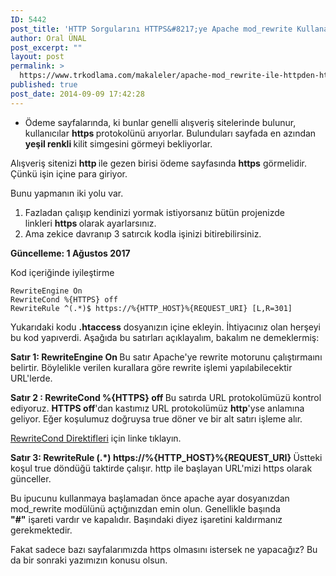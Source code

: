 ```yaml
---
ID: 5442
post_title: 'HTTP Sorgularını HTTPS&#8217;ye Apache mod_rewrite Kullanarak Yölendirin'
author: Oral ÜNAL
post_excerpt: ""
layout: post
permalink: >
  https://www.trkodlama.com/makaleler/apache-mod_rewrite-ile-httpden-httpsye-yonlendirme-5442.html
published: true
post_date: 2014-09-09 17:42:28
---
```

<ul>
 	<li>Ödeme sayfalarında, ki bunlar genelli alışveriş sitelerinde bulunur, kullanıcılar <strong>https </strong>protokolünü arıyorlar. Bulunduları sayfada en azından <b>yeşil renkli </b>kilit simgesini görmeyi bekliyorlar.</li>
</ul>
Alışveriş sitenizi <strong>http </strong>ile gezen birisi ödeme sayfasında <strong>https</strong> görmelidir. Çünkü işin içine para giriyor.

Bunu yapmanın iki yolu var.
<ol>
 	<li>Fazladan çalışıp kendinizi yormak istiyorsanız bütün projenizde linkleri <strong>https </strong>olarak ayarlarsınız.</li>
 	<li>Ama zekice davranıp 3 satırcık kodla işinizi bitirebilirsiniz.</li>
</ol>
<strong>Güncelleme: 1 Ağustos 2017</strong>

Kod içeriğinde iyileştirme
<pre class="line-numbers"><code class="language-apacheconf">RewriteEngine On
RewriteCond %{HTTPS} off
RewriteRule ^(.*)$ https://%{HTTP_HOST}%{REQUEST_URI} [L,R=301]</code></pre>
Yukarıdaki kodu <strong>.htaccess</strong> dosyanızın içine ekleyin. İhtiyacınız olan herşeyi bu kod yapıverdi. Aşağıda bu satırları açıklayalım, bakalım ne demeklermiş:

<strong>Satır 1: </strong><strong>RewriteEngine On
</strong>Bu satır Apache'ye rewrite motorunu çalıştırmaını belirtir. Böylelikle verilen kurallara göre rewrite işlemi yapılabilecektir URL'lerde.

<strong>Satır 2 : RewriteCond %{HTTPS} off
</strong>Bu satırda URL protokolümüzü kontrol ediyoruz. <strong>HTTPS off</strong>'dan kastımız URL protokolümüz <strong>http</strong>'yse anlamına geliyor. Eğer koşulumuz doğruysa true döner ve bir alt satırı işleme alır.

<a title="Apache Mod rewrite" href="http://httpd.apache.org/docs/2.0/mod/mod_rewrite.html" target="_blank" rel="noopener">RewriteCond Direktifleri</a> için linke tıklayın.

<strong>Satır 3: </strong><strong>RewriteRule (.*) https://%{HTTP_HOST}%{REQUEST_URI}
</strong>Üstteki koşul true döndüğü taktirde çalışır. http ile başlayan URL'mizi https olarak günceller.

Bu ipucunu kullanmaya başlamadan önce apache ayar dosyanızdan mod_rewrite modülünü açtığınızdan emin olun. Genellikle başında <strong>"#"</strong> işareti vardır ve kapalıdır. Başındaki diyez işaretini kaldırmanız gerekmektedir.

Fakat sadece bazı sayfalarımızda https olmasını istersek ne yapacağız? Bu da bir sonraki yazımızın konusu olsun.